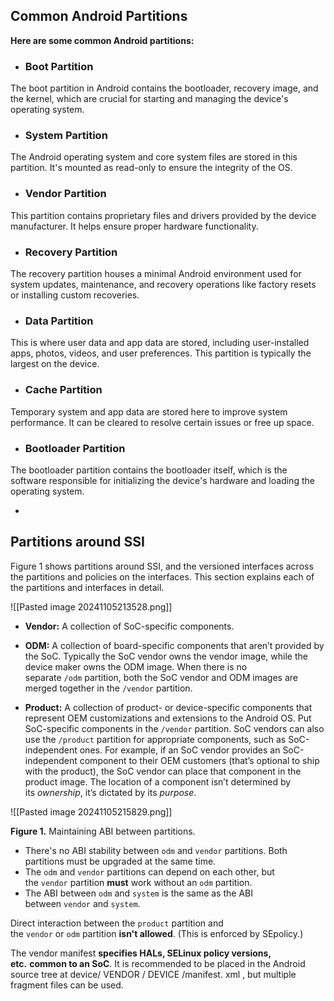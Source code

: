## Common Android Partitions

**Here are some common Android partitions:**

- ### Boot Partition
    

The boot partition in Android contains the bootloader, recovery image, and the kernel, which are crucial for starting and managing the device's operating system.

- ### System Partition
    

The Android operating system and core system files are stored in this partition. It's mounted as read-only to ensure the integrity of the OS.

- ### Vendor Partition
    

This partition contains proprietary files and drivers provided by the device manufacturer. It helps ensure proper hardware functionality.

- ### Recovery Partition
    

The recovery partition houses a minimal Android environment used for system updates, maintenance, and recovery operations like factory resets or installing custom recoveries.

- ### Data Partition
    

This is where user data and app data are stored, including user-installed apps, photos, videos, and user preferences. This partition is typically the largest on the device.

- ### Cache Partition
    

Temporary system and app data are stored here to improve system performance. It can be cleared to resolve certain issues or free up space.

- ### Bootloader Partition
    

The bootloader partition contains the bootloader itself, which is the software responsible for initializing the device's hardware and loading the operating system.

-
## Partitions around SSI

Figure 1 shows partitions around SSI, and the versioned interfaces across the partitions and policies on the interfaces. This section explains each of the partitions and interfaces in detail.

![[Pasted image 20241105213528.png]]


- **Vendor:** A collection of SoC-specific components.
    
- **ODM:** A collection of board-specific components that aren’t provided by the SoC. Typically the SoC vendor owns the vendor image, while the device maker owns the ODM image. When there is no separate `/odm` partition, both the SoC vendor and ODM images are merged together in the `/vendor` partition.

- **Product:** A collection of product- or device-specific components that represent OEM customizations and extensions to the Android OS. Put SoC-specific components in the `/vendor` partition. SoC vendors can also use the `/product` partition for appropriate components, such as SoC-independent ones. For example, if an SoC vendor provides an SoC-independent component to their OEM customers (that’s optional to ship with the product), the SoC vendor can place that component in the product image. The location of a component isn’t determined by its _ownership_, it’s dictated by its _purpose_.



![[Pasted image 20241105215829.png]]

**Figure 1.** Maintaining ABI between partitions.

- There's no ABI stability between `odm` and `vendor` partitions. Both partitions must be upgraded at the same time.
- The `odm` and `vendor` partitions can depend on each other, but the `vendor` partition **must** work without an `odm` partition.
- The ABI between `odm` and `system` is the same as the ABI between `vendor` and `system`.

Direct interaction between the `product` partition and the `vendor` or `odm` partition **isn't allowed**. (This is enforced by SEpolicy.)


The vendor manifest **specifies HALs, SELinux policy versions, etc.** **common to an SoC**. It is recommended to be placed in the Android source tree at device/ VENDOR / DEVICE /manifest. xml , but multiple fragment files can be used.